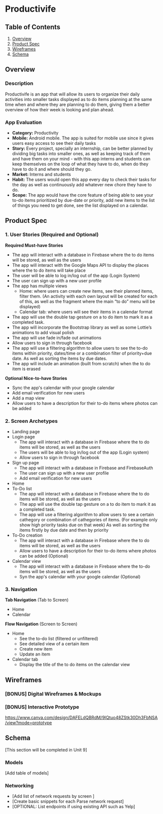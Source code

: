# Productivife

## Table of Contents
1. [Overview](#Overview)
1. [Product Spec](#Product-Spec)
1. [Wireframes](#Wireframes)
2. [Schema](#Schema)

## Overview
### Description
Productivife is an app that will allow its users to organize their daily activities into smaller tasks displayed as to do items planning at the same time when and where they are planning to do them, giving them a better overview of how their week is looking and plan ahead.

### App Evaluation
- **Category:** Productivity
- **Mobile:** Android mobile. The app is suited for mobile use since it gives users easy access to see their daily tasks
- **Story:** Every project, specially an internship, can be better planned by dividing big tasks into smaller ones, as well as keeping track of them and have them on your mind - with this app interns and students can keep themselves on the loop of what they have to do, when do they have to do it and where should they go.
- **Market:** Interns and students
- **Habit:** The users would open this app every day to check their tasks for the day as well as continuously add whatever new chore they have to do.
- **Scope:** The app would have the core feature of being able to see your to-do items prioritized by due-date or priority, add new items to the list of things you need to get done, see the list displayed on a calendar.

## Product Spec

### 1. User Stories (Required and Optional)

**Required Must-have Stories**

* The app will interact with a database in Firebase where the to do items will be stored, as well as the users
* The app will interact with the Google Maps API to display the places where the to do items will take place
* The user will be able to log in/log out of the app (Login System)
* The user can sign up with a new user profile
* The app has multiple views
  * Home: where users can create new items, see their planned items, filter them. (An activity with each own layout will be created for each of this, as well as the fragment where the main “to do” menu will be displayed)
  * Calendar tab: where users will see their items in a calendar format
* The app will use the double tap gesture on a to do item to mark it as a completed task.
* The app will incorporate the Bootstrap library as well as some Lottie’s animations to add visual polish
* The app will use fade in/fade out animations
* Allow users to sign in through facebook
* The app will use a filtering algorithm to allow users to see the to-do items within priority, dates/time or a combination filter of priority+due date. As well as sorting the items by due dates.
* The app will include an animation (built from scratch) when the to do item is erased


**Optional Nice-to-have Stories**
* Sync the app's calendar with your google calendar
* Add email verification for new users
* Add a map view
* Allow users to have a description for their to-do items where photos can be added

### 2. Screen Archetypes

* Landing page
* Login page
   * The app will interact with a database in Firebase where the to do items will be stored, as well as the users
   * The users will be able to log in/log out of the app (Login system)
   * Allow users to sign in through facebook
* Sign up page
   * The app will interact with a database in Firebase and FirebaseAuth
   * The user can sign up with a new user profile
   * Add email verification for new users
 * Home
 * To-Do list
    * The app will interact with a database in Firebase where the to do items will be stored, as well as the users
    * The app will use the double tap gesture on a to do item to mark it as a completed task.
    * The app will use a filtering algorithm to allow users to see a certain cathegory or combination of cathegories of items. (For example only show high priority tasks due on that week) As well as sorting the items firstly by due date and then by priority
  * To-Do creation
    * The app will interact with a database in Firebase where the to do items will be stored, as well as the users
    * Allow users to have a description for their to-do items where photos can be added (Optional)
  * Calendar view
    * The app will interact with a database in Firebase where the to-do items will be stored, as well as the users
    * Syn the app's calendar with your google calendar (Optional)

### 3. Navigation

**Tab Navigation** (Tab to Screen)

* Home
* Calendar

**Flow Navigation** (Screen to Screen)

* Home
   * See the to-do list (filtered or unfiltered)
   * See detailed view of a certain item
   * Create new item
   * Update an item
* Calendar tab
   * Display the title of the to do items on the calendar view

## Wireframes


### [BONUS] Digital Wireframes & Mockups

### [BONUS] Interactive Prototype
https://www.canva.com/design/DAFELdQBRdM/9lQtuo48ZStk30Dh3FbNSA/view?mode=prototype 

## Schema 
[This section will be completed in Unit 9]
### Models
[Add table of models]
### Networking
- [Add list of network requests by screen ]
- [Create basic snippets for each Parse network request]
- [OPTIONAL: List endpoints if using existing API such as Yelp]
